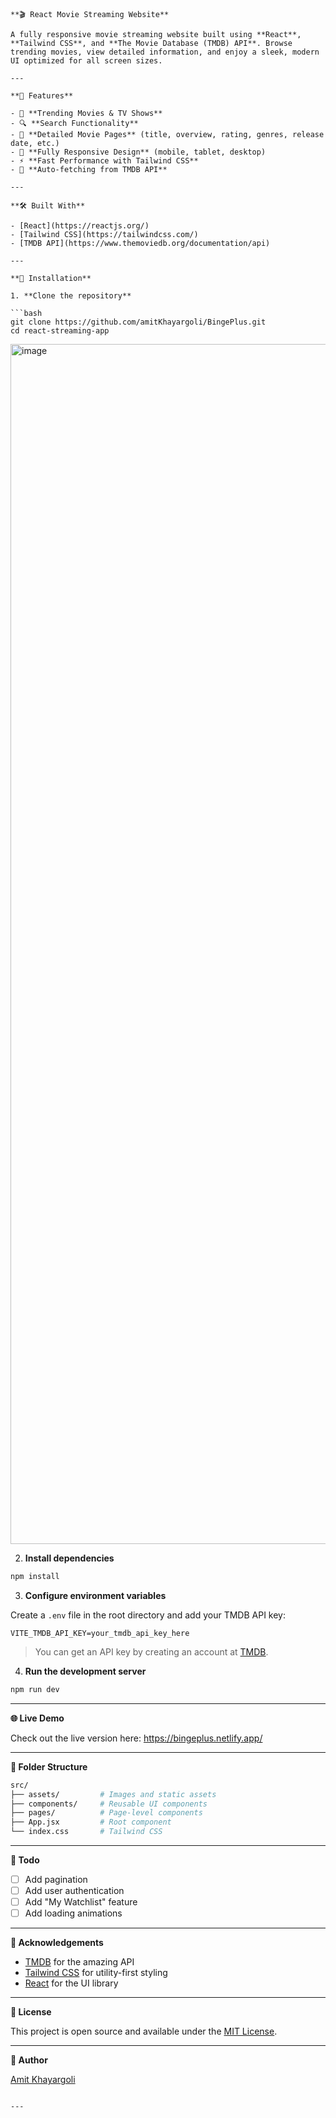 ````
**🎬 React Movie Streaming Website**

A fully responsive movie streaming website built using **React**, **Tailwind CSS**, and **The Movie Database (TMDB) API**. Browse trending movies, view detailed information, and enjoy a sleek, modern UI optimized for all screen sizes.

---

**🚀 Features**

- 🎥 **Trending Movies & TV Shows**
- 🔍 **Search Functionality**
- 📝 **Detailed Movie Pages** (title, overview, rating, genres, release date, etc.)
- 📱 **Fully Responsive Design** (mobile, tablet, desktop)
- ⚡ **Fast Performance with Tailwind CSS**
- 🔄 **Auto-fetching from TMDB API**

---

**🛠️ Built With**

- [React](https://reactjs.org/)
- [Tailwind CSS](https://tailwindcss.com/)
- [TMDB API](https://www.themoviedb.org/documentation/api)

---

**🔧 Installation**

1. **Clone the repository**

```bash
git clone https://github.com/amitKhayargoli/BingePlus.git
cd react-streaming-app
````

<img width="3072" height="1920" alt="image" src="https://github.com/user-attachments/assets/f70adbb4-f486-4559-8292-c418d0cea846" />

2. **Install dependencies**

```bash
npm install
```

3. **Configure environment variables**

Create a `.env` file in the root directory and add your TMDB API key:

```env
VITE_TMDB_API_KEY=your_tmdb_api_key_here
```

> You can get an API key by creating an account at [TMDB](https://www.themoviedb.org/).

4. **Run the development server**

```bash
npm run dev
```

---

**🌐 Live Demo**

Check out the live version here: https://bingeplus.netlify.app/

---

**📁 Folder Structure**

```bash
src/
├── assets/         # Images and static assets
├── components/     # Reusable UI components
├── pages/          # Page-level components
├── App.jsx         # Root component
└── index.css       # Tailwind CSS
```

---

**📌 Todo**

* [ ] Add pagination
* [ ] Add user authentication
* [ ] Add "My Watchlist" feature
* [ ] Add loading animations

---

**🙌 Acknowledgements**

* [TMDB](https://www.themoviedb.org/) for the amazing API
* [Tailwind CSS](https://tailwindcss.com/) for utility-first styling
* [React](https://reactjs.org/) for the UI library

---

**📄 License**

This project is open source and available under the [MIT License](LICENSE).

---

**👤 Author**

[Amit Khayargoli](https://github.com/amitKhayargoli)

```

---

```
